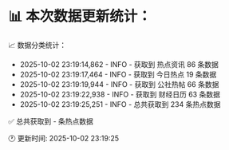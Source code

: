 📊 本次数据更新统计：
==========================

📈 数据分类统计：
- 2025-10-02 23:19:14,862 - INFO - 获取到 热点资讯 86 条数据
- 2025-10-02 23:19:17,464 - INFO - 获取到 今日热点 19 条数据
- 2025-10-02 23:19:19,944 - INFO - 获取到 公社热帖 66 条数据
- 2025-10-02 23:19:22,938 - INFO - 获取到 财经日历 63 条数据
- 2025-10-02 23:19:25,251 - INFO - 总共获取到 234 条热点数据

✅ 总共获取到 - 条热点数据

🕐 更新时间: 2025-10-02 23:19:25
